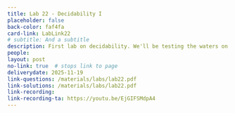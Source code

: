 ```yaml
---
title: Lab 22 - Decidability I
placeholder: false
back-color: faf4fa
card-link: LabLink22
# subtitle: And a subtitle
description: First lab on decidability. We'll be testing the waters on some simple problems provable using the standard reduction template. 
people:
layout: post
no-link: true  # stops link to page 
deliverydate: 2025-11-19
link-questions: /materials/labs/lab22.pdf
link-solutions: /materials/labs/lab22.pdf
link-recording:
link-recording-ta: https://youtu.be/EjGIFSMdpA4
---
```










